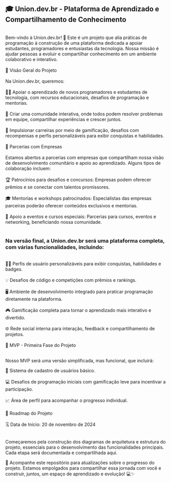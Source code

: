 ## 🎓 Union.dev.br - Plataforma de Aprendizado e Compartilhamento de Conhecimento</br>
</br>
Bem-vindo à Union.dev.br! 🎉 Este é um projeto que alia práticas de programação à construção de uma plataforma dedicada a apoiar estudantes, programadores e entusiastas da tecnologia. Nossa missão é ajudar pessoas a evoluir e compartilhar conhecimento em um ambiente colaborativo e interativo.
</br></br>
🌟 Visão Geral do Projeto</br>
</br>
Na Union.dev.br, queremos:</br>
</br>
🧑‍🏫 Apoiar o aprendizado de novos programadores e estudantes de tecnologia, com recursos educacionais, desafios de programação e mentorias.</br>
</br>
🤝 Criar uma comunidade interativa, onde todos podem resolver problemas em equipe, compartilhar experiências e crescer juntos.</br>
</br>
🚀 Impulsionar carreiras por meio de gamificação, desafios com recompensas e perfis personalizáveis para exibir conquistas e habilidades.</br>
</br>
🤝 Parcerias com Empresas</br>
</br>
Estamos abertos a parcerias com empresas que compartilham nossa visão de desenvolvimento comunitário e apoio ao aprendizado. Alguns tipos de colaboração incluem:
</br>
</br>
🏆 Patrocínios para desafios e concursos: Empresas podem oferecer prêmios e se conectar com talentos promissores.</br>
</br>
🎓 Mentorias e workshops patrocinados: Especialistas das empresas parceiras poderão oferecer conteúdos exclusivos e mentorias.</br>
</br>
📅 Apoio a eventos e cursos especiais: Parcerias para cursos, eventos e networking, beneficiando nossa comunidade.</br>
</br>

### Na versão final, a Union.dev.br será uma plataforma completa, com várias funcionalidades, incluindo:
</br>
🧑‍💻 Perfis de usuário personalizáveis para exibir conquistas, habilidades e badges.</br>
</br>
💡 Desafios de código e competições com prêmios e rankings.</br>
</br>
🖥️ Ambiente de desenvolvimento integrado para praticar programação diretamente na plataforma.</br>
</br>
🎮 Gamificação completa para tornar o aprendizado mais interativo e divertido.</br>
</br>
🌐 Rede social interna para interação, feedback e compartilhamento de projetos.</br>
</br>
🎯 MVP - Primeira Fase do Projeto</br>
</br>

Nosso MVP será uma versão simplificada, mas funcional, que incluirá:
</br>

👤 Sistema de cadastro de usuários básico.</br>
</br>
💻 Desafios de programação iniciais com gamificação leve para incentivar a participação.</br>
</br>
📈 Área de perfil para acompanhar o progresso individual.</br>
</br>
📅 Roadmap do Projeto</br>
</br>
🗓️ Data de Início: 20 de novembro de 2024</br>
</br>

Começaremos pela construção dos diagramas de arquitetura e estrutura do projeto, essenciais para o desenvolvimento das funcionalidades principais. Cada etapa será documentada e compartilhada aqui.
</br>

👀 Acompanhe este repositório para atualizações sobre o progresso do projeto. Estamos empolgados para compartilhar essa jornada com você e construir, juntos, um espaço de aprendizado e evolução! 💻✨
